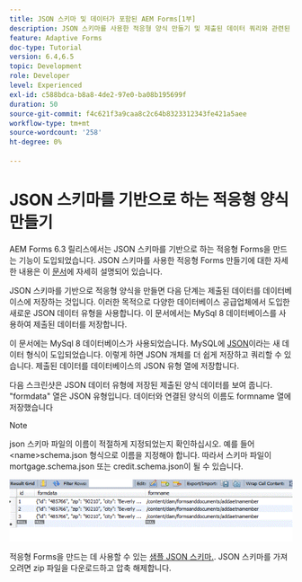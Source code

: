```yaml
---
title: JSON 스키마 및 데이터가 포함된 AEM Forms[1부]
description: JSON 스키마를 사용한 적응형 양식 만들기 및 제출된 데이터 쿼리와 관련된 단계를 안내하는 다중 파트 튜토리얼입니다.
feature: Adaptive Forms
doc-type: Tutorial
version: 6.4,6.5
topic: Development
role: Developer
level: Experienced
exl-id: c588bdca-b8a8-4de2-97e0-ba08b195699f
duration: 50
source-git-commit: f4c621f3a9caa8c2c64b8323312343fe421a5aee
workflow-type: tm+mt
source-wordcount: '258'
ht-degree: 0%

---
```


# JSON 스키마를 기반으로 하는 적응형 양식 만들기


AEM Forms 6.3 릴리스에서는 JSON 스키마를 기반으로 하는 적응형 Forms을 만드는 기능이 도입되었습니다. JSON 스키마를 사용한 적응형 Forms 만들기에 대한 자세한 내용은 이 [문서](https://experienceleague.adobe.com/docs/experience-manager-65/forms/adaptive-forms-advanced-authoring/adaptive-form-json-schema-form-model.html)에 자세히 설명되어 있습니다.

JSON 스키마를 기반으로 적응형 양식을 만들면 다음 단계는 제출된 데이터를 데이터베이스에 저장하는 것입니다. 이러한 목적으로 다양한 데이터베이스 공급업체에서 도입한 새로운 JSON 데이터 유형을 사용합니다. 이 문서에서는 MySql 8 데이터베이스를 사용하여 제출된 데이터를 저장합니다.

이 문서에는 MySql 8 데이터베이스가 사용되었습니다. MySQL에 [JSON](https://dev.mysql.com/doc/refman/8.0/en/json.html)이라는 새 데이터 형식이 도입되었습니다. 이렇게 하면 JSON 개체를 더 쉽게 저장하고 쿼리할 수 있습니다. 제출된 데이터를 데이터베이스의 JSON 유형 열에 저장합니다.

다음 스크린샷은 JSON 데이터 유형에 저장된 제출된 양식 데이터를 보여 줍니다. &quot;formdata&quot; 열은 JSON 유형입니다. 데이터와 연결된 양식의 이름도 formname 열에 저장했습니다

>[!NOTE]
>
>json 스키마 파일의 이름이 적절하게 지정되었는지 확인하십시오. 예를 들어 &lt;name>schema.json 형식으로 이름을 지정해야 합니다. 따라서 스키마 파일이 mortgage.schema.json 또는 credit.schema.json이 될 수 있습니다.


![데이터 저장됨](assets/datastored.gif)


적응형 Forms을 만드는 데 사용할 수 있는 [샘플 JSON 스키마.](assets/samplejsonschemas.zip). JSON 스키마를 가져오려면 zip 파일을 다운로드하고 압축 해제합니다.
